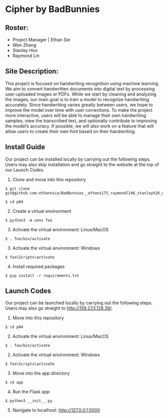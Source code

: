 # Cipher by BadBunnies

## Roster:
- Project Manager | Ethan Sie
- Wen Zhang
- Stanley Hoo
- Raymond Lin

## Site Description:

This project is focused on handwriting recognition using machine learning. We aim to convert handwritten documents into digital text by processing user-uploaded images or PDFs. While we start by cleaning and analyzing the images, our main goal is to train a model to recognize handwriting accurately. Since handwriting varies greatly between users, we hope to improve the model over time with user corrections. To make the project more interactive, users will be able to manage their own handwriting samples, view the transcribed text, and optionally contribute to improving the model’s accuracy. If possible, we will also work on a feature that will allow users to create their own font based on their handwriting. 

## Install Guide

Our project can be installed locally by carrying out the following steps. Users may also skip installation and go straight to the website at the top of our Launch Codes.
1. Clone and move into this repository
```
$ git clone git@github.com:ethannsie/BadBunnies__ethans175_raymondl146_stanleyh28_wenyuanz.git
```
```
$ cd p04
```
2. Create a virtual environment
```
$ python3 -m venv foo
```
3. Activate the virtual environment: Linux/MacOS
```
$ . foo/bin/activate
```
3. Activate the virtual environment: Windows
```
$ foo\Scripts\activate
```
4. Install required packages
```
$ pip install -r requirements.txt
```
## Launch Codes
Our project can be launched locally by carrying out the following steps. Users may also go straight to http://159.223.128.39/.
1. Move into this repository
```
$ cd p04
```
2. Activate the virtual environment: Linux/MacOS
```
$ . foo/bin/activate
```
2. Activate the virtual environment: Windows
```
$ foo\Scripts\activate
```
3. Move into the app directory
```
$ cd app
```
4. Run the Flask app
```
$ python3 __init__.py
```
5. Navigate to localhost: http://127.0.0.1:5000
